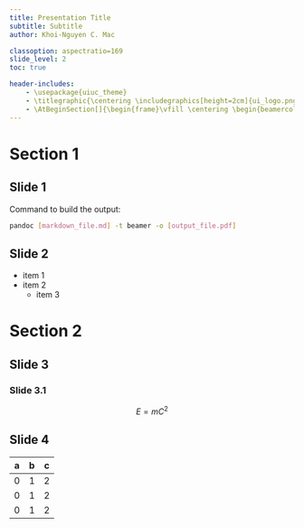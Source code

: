 ```yaml
---
title: Presentation Title
subtitle: Subtitle
author: Khoi-Nguyen C. Mac

classoption: aspectratio=169
slide_level: 2
toc: true

header-includes: 
	- \usepackage{uiuc_theme}
	- \titlegraphic{\centering \includegraphics[height=2cm]{ui_logo.png}}
	- \AtBeginSection[]{\begin{frame}\vfill \centering \begin{beamercolorbox}[sep=8pt,center,shadow=true,rounded=true]{title} \usebeamerfont{title}\insertsectionhead \par \end{beamercolorbox} \vfill \end{frame} }
---
```


# Section 1

## Slide 1
Command to build the output:

```bash
pandoc [markdown_file.md] -t beamer -o [output_file.pdf]
```

## Slide 2
- item 1
- item 2
	- item 3

# Section 2
## Slide 3
### Slide 3.1
$$E=mC^2$$

## Slide 4
| a | b | c |
|---|---|---|
| 0 | 1 | 2 |
| 0 | 1 | 2 |
| 0 | 1 | 2 |
